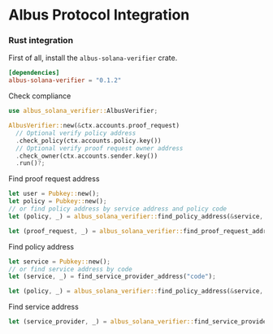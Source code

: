 # Albus Protocol Integration

### Rust integration

First of all, install the `albus-solana-verifier` crate.

```toml
[dependencies]
albus-solana-verifier = "0.1.2"
```

Check compliance
```rust
use albus_solana_verifier::AlbusVerifier;

AlbusVerifier::new(&ctx.accounts.proof_request)
  // Optional verify policy address
  .check_policy(ctx.accounts.policy.key())
  // Optional verify proof request owner address
  .check_owner(ctx.accounts.sender.key())
  .run()?;
```

Find proof request address
```rust
let user = Pubkey::new();
let policy = Pubkey::new();
// or find policy address by service address and policy code
let (policy, _) = albus_solana_verifier::find_policy_address(&service, "<CODE>");

let (proof_request, _) = albus_solana_verifier::find_proof_request_address(&policy, &user);
```

Find policy address
```rust
let service = Pubkey::new();
// or find service address by code
let (service, _) = find_service_provider_address("code");

let (policy, _) = albus_solana_verifier::find_policy_address(&service, "<CODE>");
```

Find service address
```rust
let (service_provider, _) = albus_solana_verifier::find_service_provider_address("<CODE>");
```
